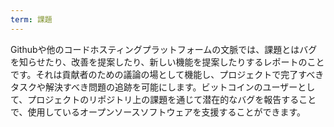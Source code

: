 ```yaml
---
term: 課題
---
```

Githubや他のコードホスティングプラットフォームの文脈では、課題とはバグを知らせたり、改善を提案したり、新しい機能を提案したりするレポートのことです。それは貢献者のための議論の場として機能し、プロジェクトで完了すべきタスクや解決すべき問題の追跡を可能にします。ビットコインのユーザーとして、プロジェクトのリポジトリ上の課題を通じて潜在的なバグを報告することで、使用しているオープンソースソフトウェアを支援することができます。